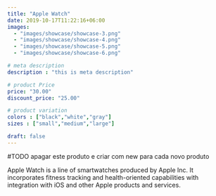 ```yaml
---
title: "Apple Watch"
date: 2019-10-17T11:22:16+06:00
images: 
  - "images/showcase/showcase-3.png"
  - "images/showcase/showcase-4.png"
  - "images/showcase/showcase-5.png"
  - "images/showcase/showcase-6.png"

# meta description
description : "this is meta description"

# product Price
price: "30.00"
discount_price: "25.00"

# product variation
colors : ["black","white","gray"]
sizes : ["small","medium","large"]

draft: false
---
```

#TODO apagar este produto e criar com new para cada novo produto

Apple Watch is a line of smartwatches produced by Apple Inc. It incorporates fitness tracking and health-oriented capabilities with integration with iOS and other Apple products and services.